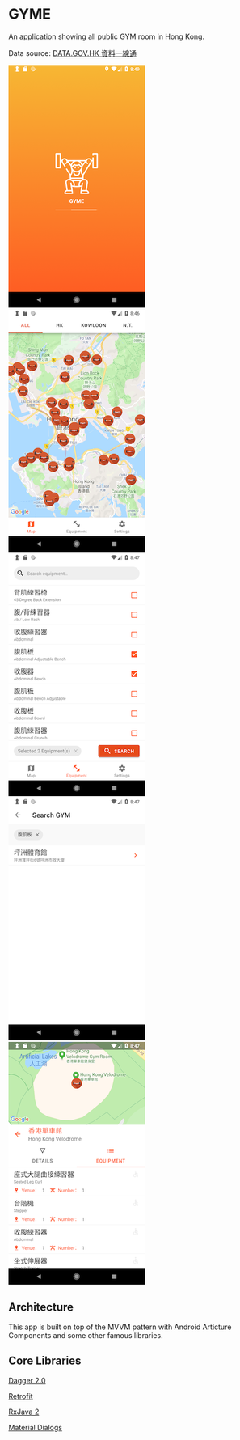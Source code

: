 GYME
====

An application showing all public GYM room in Hong Kong.

Data source: [DATA.GOV.HK 資料一線通](https://data.gov.hk)

![1](https://raw.githubusercontent.com/kaiyan910/Gyme/master/assets/1.png)
![2](https://raw.githubusercontent.com/kaiyan910/Gyme/master/assets/2.png)
![3](https://raw.githubusercontent.com/kaiyan910/Gyme/master/assets/3.png)
![4](https://raw.githubusercontent.com/kaiyan910/Gyme/master/assets/4.png)
![5](https://raw.githubusercontent.com/kaiyan910/Gyme/master/assets/5.png)

Architecture
-------------
This app is built on top of the MVVM pattern with Android Articture Components and some other famous libraries.

Core Libraries
-------------
[Dagger 2.0](https://github.com/google/dagger)

[Retrofit](https://github.com/square/retrofit)

[RxJava 2](https://github.com/ReactiveX/RxJava)

[Material Dialogs](https://github.com/afollestad/material-dialogs)
